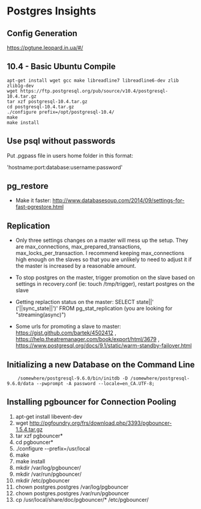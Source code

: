 Postgres Insights
=================

Config Generation
-----------------

https://pgtune.leopard.in.ua/#/

10.4 - Basic Ubuntu Compile
---------------------------

```
apt-get install wget gcc make libreadline7 libreadline6-dev zlib zlib1g-dev
wget https://ftp.postgresql.org/pub/source/v10.4/postgresql-10.4.tar.gz
tar xzf postgresql-10.4.tar.gz
cd postgresql-10.4.tar.gz
./configure prefix=/opt/postgresql-10.4/
make
make install

```


Use psql without passwords
--------------------------

Put .pgpass file in users home folder in this format:

'hostname:port:database:username:password'

pg_restore
----------

* Make it faster: http://www.databasesoup.com/2014/09/settings-for-fast-pgrestore.html

Replication
-----------
* Only three settings changes on a master will mess up the setup. They are max_connections, max_prepared_transactions, max_locks_per_transaction. I recommend keeping max_connections high enough on the slaves so that you are unlikely to need to adjust it if the master is increased by a reasonable amount.

* To stop postgres on the master, trigger promotion on the slave based on settings in recovery.conf (ie: touch /tmp/trigger), restart postgres on the slave

* Getting replaction status on the master: SELECT state||' ('||sync_state||')' FROM pg_stat_replication (you are looking for "streaming(async)")

* Some urls for promoting a slave to master: https://gist.github.com/bartek/4502412 , https://help.theatremanager.com/book/export/html/3679 , https://www.postgresql.org/docs/9.1/static/warm-standby-failover.html

Initializing a new Database on the Command Line
-----------------------------------------------

```
	/somewhere/postgresql-9.6.0/bin/initdb -D /somewhere/postgresql-9.6.0/data --pwprompt -A password --locale=en_CA.UTF-8;
```

Installing pgbouncer for Connection Pooling
---------------------------------
1.	apt-get install libevent-dev
2.	wget  http://pgfoundry.org/frs/download.php/3393/pgbouncer-1.5.4.tar.gz 
3.	tar xzf pgbouncer*
4.	cd pgbouncer*
5.	./configure --prefix=/usr/local
6.	make
7.	make install
8.	mkdir /var/log/pgbouncer/
9.	mkdir /var/run/pgbouncer/
10.	mkdir /etc/pgbouncer
11.	chown postgres.postgres /var/log/pgbouncer
12.	chown postgres.postgres /var/run/pgbouncer
13.	cp /usr/local/share/doc/pgbouncer/* /etc/pgbouncer/
